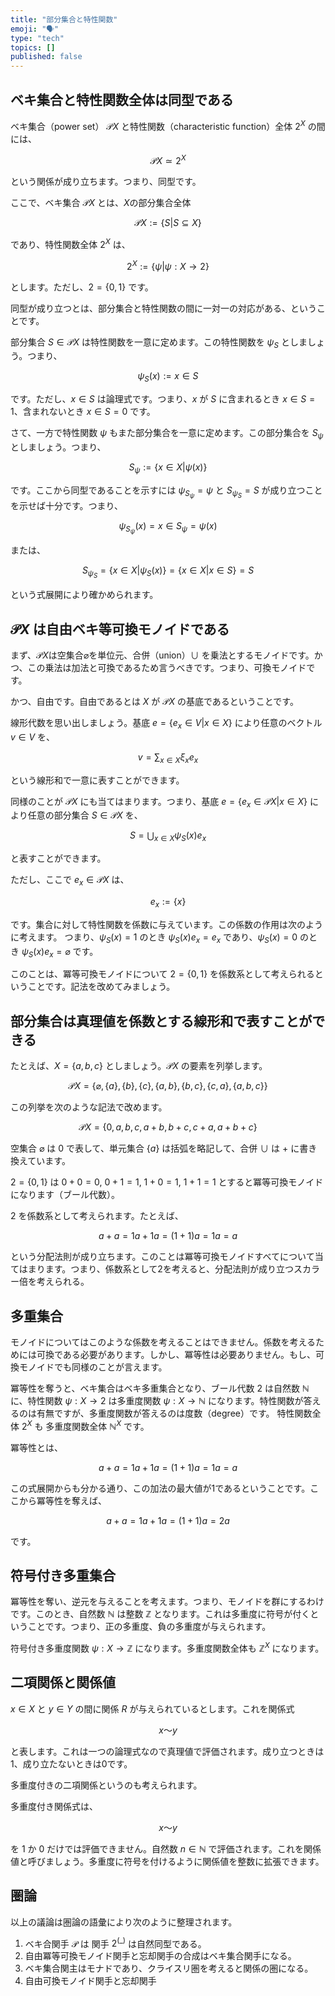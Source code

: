 ```yaml
---
title: "部分集合と特性関数"
emoji: "🗣️"
type: "tech"
topics: []
published: false
---
```


## ベキ集合と特性関数全体は同型である

ベキ集合（power set） $\mathcal{P}X$ と特性関数（characteristic function）全体 $2^X$ の間には、

$$\mathcal{P}X \simeq 2^{X}$$

という関係が成り立ちます。つまり、同型です。

ここで、ベキ集合 $\mathcal{P}X$ とは、$X$の部分集合全体

$$
\mathcal{P}X := \{S| S \subseteq X\}
$$

であり、特性関数全体 $2^X$ は、

$$
2^X := \{\psi|\psi : X → 2\}
$$

とします。ただし、$2 = \{ 0, 1\}$ です。

同型が成り立つとは、部分集合と特性関数の間に一対一の対応がある、ということです。

部分集合 $S \in \mathcal{P}X$ は特性関数を一意に定めます。この特性関数を $\psi_S$ としましょう。つまり、

$$
\psi_S (x) := x \in S 
$$

です。ただし、$x \in S$ は論理式です。つまり、$x$ が $S$ に含まれるとき $x \in S = 1$、含まれないとき $x \in S = 0$ です。

さて、一方で特性関数 $\psi$ もまた部分集合を一意に定めます。この部分集合を $S_{\psi}$ としましょう。つまり、

$$
S_{\psi} := \{ x \in X | \psi(x) \} 
$$

です。ここから同型であることを示すには $\psi_{S_{\psi}} = \psi$ と $S_{\psi_S} = S$ が成り立つことを示せば十分です。つまり、

$$
\psi_{S_{\psi}}(x) = x \in S_{\psi} = \psi (x)
$$

または、

$$
S_{\psi_S} = \{ x \in X | \psi_S(x) \} = \{ x \in X | x \in S \} = S
$$

という式展開により確かめられます。

## $\mathcal{P}X$ は自由ベキ等可換モノイドである

まず、$\mathcal{P}X$は空集合$\varnothing$を単位元、合併（union）$\cup$ を乗法とするモノイドです。かつ、この乗法は加法と可換であるため言うべきです。つまり、可換モノイドです。

かつ、自由です。自由であるとは $X$ が $\mathcal{P}X$ の基底であるということです。

線形代数を思い出しましょう。基底 $e = \{ e_x \in V | x \in X \}$ により任意のベクトル $v \in V$ を、

$$
v = \sum_{x \in X} \xi_{x} e_{x}
$$

という線形和で一意に表すことができます。

同様のことが $\mathcal{P}X$ にも当てはまります。つまり、基底 $e = \{ e_x \in \mathcal{P}X | x \in X \}$ により任意の部分集合 $S \in \mathcal{P}X$ を、

$$
S = \bigcup_{x \in X} \psi_S (x) e_{x}
$$

と表すことができます。

ただし、ここで $e_x \in \mathcal{P}X$ は、

$$
e_x := \{ x \}
$$

です。集合に対して特性関数を係数に与えています。この係数の作用は次のように考えます。
つまり、$\psi_S (x) = 1$ のとき $\psi_S (x) e_{x} = e_{x}$ であり、$\psi_S (x) = 0$ のとき $\psi_S (x) e_{x} = \varnothing$ です。

このことは、冪等可換モノイドについて $2 = \{0, 1 \}$ を係数系として考えられるということです。記法を改めてみましょう。

## 部分集合は真理値を係数とする線形和で表すことができる

たとえば、$X = \{a, b, c\}$ としましょう。$\mathcal{P}X$ の要素を列挙します。

$$
\mathcal{P}X = \{ \varnothing, \{a\}, \{b\}, \{c\}, \{a,b\}, \{b,c\}, \{c,a\}, \{a,b,c\} \}
$$

この列挙を次のような記法で改めます。

$$
\mathcal{P}X = \{ 0, a, b, c, a+b, b+c, c+a, a+b+c \}
$$

空集合 $\varnothing$ は $0$ で表して、単元集合 $\{ a \}$ は括弧を略記して、合併 $\cup$ は $+$ に書き換えています。

$2 = \{0, 1\}$ は $0 + 0 = 0$, $0 + 1 = 1$, $1 + 0 = 1$, $1 + 1 = 1$ とすると冪等可換モノイドになります（ブール代数）。

$2$ を係数系として考えられます。たとえば、

$$
 a + a = 1a + 1a = (1 + 1)a = 1a = a
$$

という分配法則が成り立ちます。このことは冪等可換モノイドすべてについて当てはまります。つまり、係数系として$2$を考えると、分配法則が成り立つスカラー倍を考えられる。

## 多重集合

モノイドについてはこのような係数を考えることはできません。係数を考えるためには可換である必要があります。しかし、冪等性は必要ありません。もし、可換モノイドでも同様のことが言えます。

冪等性を奪うと、ベキ集合はベキ多重集合となり、ブール代数 $2$ は自然数 $\mathbb{N}$ に、特性関数 $\psi : X → 2$ は多重度関数 $\psi : X → \mathbb{N}$ になります。特性関数が答えるのは有無ですが、多重度関数が答えるのは度数（degree）です。 特性関数全体 $2^X$ も 多重度関数全体 $\mathbb{N}^X$ です。

冪等性とは、

$$
 a + a = 1a + 1a = (1 + 1)a = 1a = a
$$

この式展開からも分かる通り、この加法の最大値が$1$であるということです。ここから冪等性を奪えば、

$$
 a + a = 1a + 1a = (1 + 1)a = 2a
$$

です。

## 符号付き多重集合

冪等性を奪い、逆元を与えることを考えます。つまり、モノイドを群にするわけです。このとき、自然数 $\mathbb{N}$ は整数 $\mathbb{Z}$ となります。これは多重度に符号が付くということです。つまり、正の多重度、負の多重度が与えられます。

符号付き多重度関数 $\psi : X → \mathbb{Z}$ になります。多重度関数全体も $\mathbb{Z}^X$ になります。

## 二項関係と関係値

$x \in X$ と $y \in Y$ の間に関係 $R$ が与えられているとします。これを関係式

$$
x ～ y
$$

と表します。これは一つの論理式なので真理値で評価されます。成り立つときは$1$、成り立たないときは$0$です。

多重度付きの二項関係というのも考えられます。

多重度付き関係式は、

$$
x ～ y
$$

を $1$ か $0$ だけでは評価できません。自然数 $n \in \mathbb{N}$ で評価されます。これを関係値と呼びましょう。多重度に符号を付けるように関係値を整数に拡張できます。

## 圏論

以上の議論は圏論の語彙により次のように整理されます。

1. ベキ合関手 $\mathcal{P}$ は 関手 $2^{(\_)}$ は自然同型である。
2. 自由冪等可換モノイド関手と忘却関手の合成はベキ集合関手になる。
4. ベキ集合関主はモナドであり、クライスリ圏を考えると関係の圏になる。
5. 自由可換モノイド関手と忘却関手